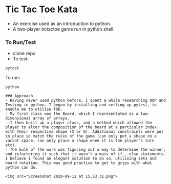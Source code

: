 # Tic Tac Toe Kata

- An exercise used as an introduction to python. 
- A two-player tictactoe game run in python shell. 

### To Run/Test
- clone repo 
- To test: 
```
pytest
```
To run: 
```
python

### Approach 
- Having never used python before, I spent a while researching OOP and Testing in python. I began by installing and setting up pytest, to enable me to utilise TDD. 
- My first class was the Board, which I representated as a two-dimensional array of arrays. 
- I then built up a player class, and a method which allowed the player to alter the composition of the board at a particular index with their respective shape (X or O). Additional constraints were put in place so match the rules of the game (can only put a shape on a vacant space, can only place a shape when it is the player's turn etc).
- The bulk of the work was figuring out a way to determine the winner, and refactoring it such that it wasn't a mass of if...else statements. I believe I found an elegant solution to do so, utilising sets and board rotation. This was good practice to get to grips with what python can do. 

<img src="Screenshot 2020-09-12 at 15.53.31.png">